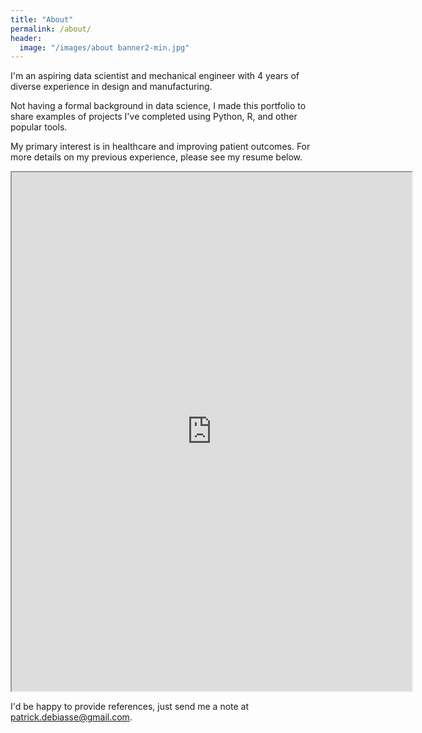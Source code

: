 ```yaml
---
title: "About"
permalink: /about/
header:
  image: "/images/about banner2-min.jpg"
---
```


I'm an aspiring data scientist and mechanical engineer with 4 years of diverse experience in design and manufacturing.

Not having a formal background in data science, I made this portfolio to share examples of projects I've completed using Python, R, and other popular tools.

My primary interest is in healthcare and improving patient outcomes. For more details on my previous experience, please see my resume below.  

<iframe src="https://drive.google.com/file/d/10KzQGjtnPAH9S4Si7A1D2wdJB5C3eAUU/preview" width="640" height="830"></iframe>

I'd be happy to provide references, just send me a note at [patrick.debiasse@gmail.com](patrick.debiasse@gmail.com).

